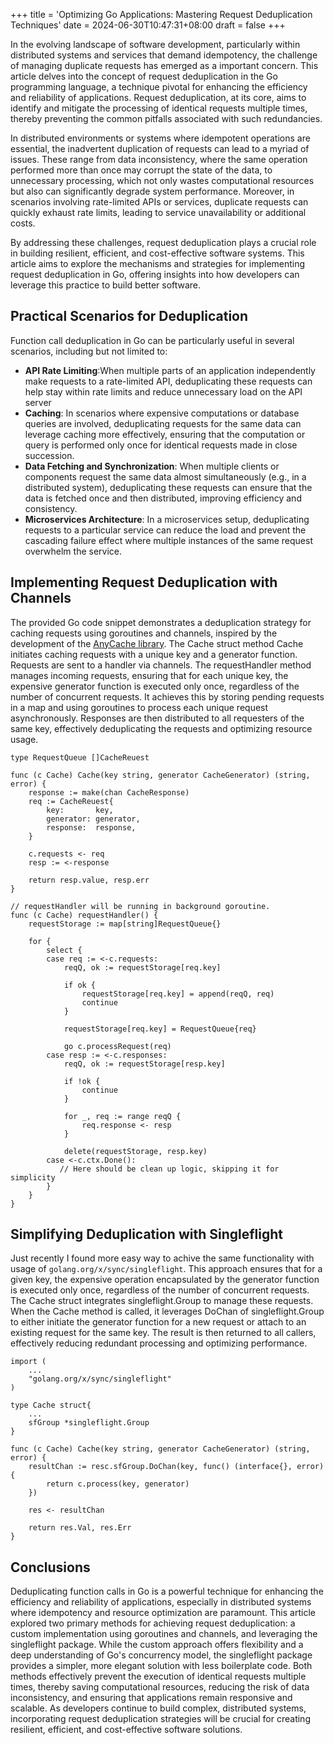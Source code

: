 +++
title = 'Optimizing Go Applications: Mastering Request Deduplication Techniques'
date = 2024-06-30T10:47:31+08:00
draft = false
+++

In the evolving landscape of software development, particularly within distributed systems and services that demand idempotency, the challenge of managing duplicate requests has emerged as a important concern. This article delves into the concept of request deduplication in the Go programming language, a technique pivotal for enhancing the efficiency and reliability of applications. Request deduplication, at its core, aims to identify and mitigate the processing of identical requests multiple times, thereby preventing the common pitfalls associated with such redundancies.

In distributed environments or systems where idempotent operations are essential, the inadvertent duplication of requests can lead to a myriad of issues. These range from data inconsistency, where the same operation performed more than once may corrupt the state of the data, to unnecessary processing, which not only wastes computational resources but also can significantly degrade system performance. Moreover, in scenarios involving rate-limited APIs or services, duplicate requests can quickly exhaust rate limits, leading to service unavailability or additional costs.

By addressing these challenges, request deduplication plays a crucial role in building resilient, efficient, and cost-effective software systems. This article aims to explore the mechanisms and strategies for implementing request deduplication in Go, offering insights into how developers can leverage this practice to build better software.

## Practical Scenarios for Deduplication

Function call deduplication in Go can be particularly useful in several scenarios, including but not limited to:

- **API Rate Limiting**:When multiple parts of an application independently make requests to a rate-limited API, deduplicating these requests can help stay within rate limits and reduce unnecessary load on the API server
- **Caching**: In scenarios where expensive computations or database queries are involved, deduplicating requests for the same data can leverage caching more effectively, ensuring that the computation or query is performed only once for identical requests made in close succession.
- **Data Fetching and Synchronization**: When multiple clients or components request the same data almost simultaneously (e.g., in a distributed system), deduplicating these requests can ensure that the data is fetched once and then distributed, improving efficiency and consistency.
- **Microservices Architecture**: In a microservices setup, deduplicating requests to a particular service can reduce the load and prevent the cascading failure effect where multiple instances of the same request overwhelm the service.

## Implementing Request Deduplication with Channels

The provided Go code snippet demonstrates a deduplication strategy for caching requests using goroutines and channels, inspired by the development of the [AnyCache library](https://github.com/ksysoev/anycache). The Cache struct method Cache initiates caching requests with a unique key and a generator function. Requests are sent to a handler via channels. The requestHandler method manages incoming requests, ensuring that for each unique key, the expensive generator function is executed only once, regardless of the number of concurrent requests. It achieves this by storing pending requests in a map and using goroutines to process each unique request asynchronously. Responses are then distributed to all requesters of the same key, effectively deduplicating the requests and optimizing resource usage.

```golang
type RequestQueue []CacheReuest

func (c Cache) Cache(key string, generator CacheGenerator) (string, error) {
	response := make(chan CacheResponse)
	req := CacheReuest{
		key:       key,
		generator: generator,
		response:  response,
	}

	c.requests <- req
    resp := <-response

	return resp.value, resp.err
}

// requestHandler will be running in background goroutine.
func (c Cache) requestHandler() {
	requestStorage := map[string]RequestQueue{}

	for {
		select {
		case req := <-c.requests:
			reqQ, ok := requestStorage[req.key]

            if ok {
                requestStorage[req.key] = append(reqQ, req)
				continue
            }

            requestStorage[req.key] = RequestQueue{req}

			go c.processRequest(req)
        case resp := <-c.responses:
			reqQ, ok := requestStorage[resp.key]

			if !ok {
				continue
			}

			for _, req := range reqQ {
				req.response <- resp
			}

			delete(requestStorage, resp.key)
        case <-c.ctx.Done():
           // Here should be clean up logic, skipping it for simplicity
        }
    }
}   
```

## Simplifying Deduplication with Singleflight

Just recently I found more easy way to achive the same functionality with usage of `golang.org/x/sync/singleflight`. 
This approach ensures that for a given key, the expensive operation encapsulated by the generator function is executed only once, regardless of the number of concurrent requests. The Cache struct integrates singleflight.Group to manage these requests. When the Cache method is called, it leverages DoChan of singleflight.Group to either initiate the generator function for a new request or attach to an existing request for the same key. The result is then returned to all callers, effectively reducing redundant processing and optimizing performance.

```golang
import (
    ...
    "golang.org/x/sync/singleflight"
)

type Cache struct{
    ...
    sfGroup *singleflight.Group
}

func (c Cache) Cache(key string, generator CacheGenerator) (string, error) {
	resultChan := resc.sfGroup.DoChan(key, func() (interface{}, error) {
	    return c.process(key, generator)
    })

    res <- resultChan

    return res.Val, res.Err
}

```


## Conclusions

Deduplicating function calls in Go is a powerful technique for enhancing the efficiency and reliability of applications, especially in distributed systems where idempotency and resource optimization are paramount. This article explored two primary methods for achieving request deduplication: a custom implementation using goroutines and channels, and leveraging the singleflight package. While the custom approach offers flexibility and a deep understanding of Go's concurrency model, the singleflight package provides a simpler, more elegant solution with less boilerplate code. Both methods effectively prevent the execution of identical requests multiple times, thereby saving computational resources, reducing the risk of data inconsistency, and ensuring that applications remain responsive and scalable. As developers continue to build complex, distributed systems, incorporating request deduplication strategies will be crucial for creating resilient, efficient, and cost-effective software solutions.